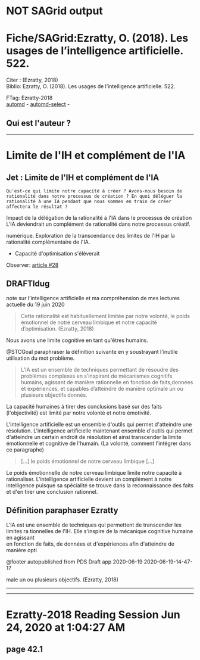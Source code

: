 # NOT SAGrid output


# Fiche/SAGrid:Ezratty, O. (2018). Les usages de l’intelligence artificielle. 522.
Citer : (Ezratty, 2018)  
Biblio: Ezratty, O. (2018). Les usages de l’intelligence artificielle. 522.  

FTag: Ezratty-2018  
[automd](Ezratty-Les-usages-de-lintelligence-artificielle.pdf.automd.md) - [automd-select](Ezratty-Les-usages-de-lintelligence-artificielle.pdf.automd.select.md) - 

## Qui est l'auteur ?


----

# Limite de l'IH et complément de l'IA


## Jet : Limite de l'IH et complément de l'IA


    Qu'est-ce qui limite notre capacité à créer ? Avons-nous besoin de rationalité dans notre processus de création ? En quoi déléguer la rationalité à une IA pendant que nous sommes en train de créer affectera le résultat ?
Impact de la délégation de la rationalité à l'IA dans le processus de création 
L'IA deviendrait un complément de rationalité dans notre processus créatif.    


numérique.
    Exploration de la transcendance des limites de l'IH par la rationalité complémentaire de l'IA.
* Capacité d'optimisation s'élèverait

 Observer:
[article #28](https://github.com/jgwill/www.fichiers/issues/28)

## DRAFTIdug


note sur l'intelligence artificielle et ma compréhension de mes lectures actuelle du 19 juin 2020 
>Cette rationalité est habituellement limitée par notre volonté, le poids émotionnel de notre cerveau limbique et notre capacité d’optimisation. (Ezratty, 2018)

Nous avons une limite cognitive en tant qu'êtres humains.


@STCGoal paraphraser la définition suivante en y soustrayant l'inutile utilisation du mot problème.

>L’IA est un ensemble de techniques permettant de résoudre des problèmes complexes en s’inspirant de mécanismes cognitifs humains, agissant de manière rationnelle en fonction de faits,données et expériences, et capables d’atteindre de manière  optimale un ou plusieurs objectifs donnés.



La capacité humaines à tirer des conclusions basé sur des faits (l'objectivité) est limité par notre volonté et notre émotivité.

L'intelligence artificielle est un ensemble d'outils qui permet d'atteindre une résolution.
L'intelligence artificielle maintenant ensemble d'outils qui permet d'atteindre un certain endroit de résolution et ainsi transcender la limite émotionnelle et cognitive de l'humain. (La volonté, comment l'intégrer dans ce paragraphe)

> [...] le poids émotionnel de notre cerveau limbique [...]




Le poids émotionnelle de notre cerveau limbique limite notre capacité à rationaliser.
L'intelligence artificielle devient un complément à notre intelligence puisque sa spécialité se trouve dans la reconnaissance des faits et d'en tirer une conclusion rationnel.



## Définition paraphaser Ezratty

L'IA est une ensemble de techniques qui permettent de transcender les limites ra 
tionnelles de l'IH.  Elle s'inspire de la mécanique cognitive humaine en agissant  
en fonction de faits, de données et d'expériences afin d'atteindre de manière opti



@footer autopublished from PDS Draft app 2020-06-19 2020-06-19-14-47-17


male un ou plusieurs objectifs. (Ezratty, 2018)


______
----
# Ezratty-2018 Reading Session Jun 24, 2020 at 1:04:27 AM 

## page 42.1

